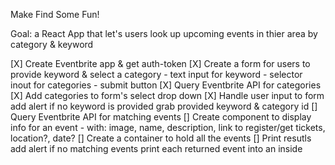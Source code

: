 Make Find Some Fun!

Goal: a React App that let's users look up upcoming events in thier area by category & keyword 

[X] Create Eventbrite app & get auth-token
[X] Create a form for users to provide keyword & select a category
    - text input for keyword
    - selector inout for categories
    - submit button
[X] Query Eventbrite API for categories 
[X] Add categories to form's select drop down
[X] Handle user input to form 
    add alert if no keyword is provided
    grab provided keyword & category id
[] Query Eventbrite API for matching events
[] Create component to display info for an event <Event />
    - with: image, name, description, link to register/get tickets, location?, date?
[] Create a container to hold all the events <EventsList />
[] Print resutls
    add alert if no matching events
    print each returned event into an <Event /> inside <EventsList />